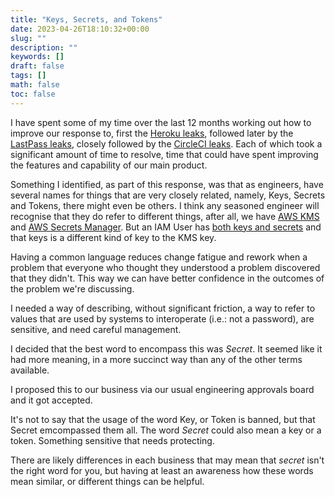```yaml
---
title: "Keys, Secrets, and Tokens"
date: 2023-04-26T18:10:32+00:00
slug: ""
description: ""
keywords: []
draft: false
tags: []
math: false
toc: false
---
```


I have spent some of my time over the last 12 months working out how to improve our response to, first the [Heroku leaks](https://www.theregister.com/2022/04/21/github-stolen-oauth-tokens-used-in-breaches/), followed later by the [LastPass leaks](https://www.wired.com/story/lastpass-engineer-breach-security-roundup/), closely followed by the [CircleCI leaks](https://circleci.com/blog/january-4-2023-security-alert/). Each of which took a significant amount of time to resolve, time that could have spent improving the features and capability of our main product.

Something I identified, as part of this response, was that as engineers, have several names for things that are very closely related, namely, Keys, Secrets and Tokens, there might even be others. I think any seasoned engineer will recognise that they do refer to different things, after all, we have [AWS KMS](https://aws.amazon.com/kms/) and [AWS Secrets Manager](https://docs.aws.amazon.com/secretsmanager/latest/userguide/intro.html). But an IAM User has [both keys and secrets](https://docs.aws.amazon.com/IAM/latest/UserGuide/id_credentials_access-keys.html) and that keys is a different kind of key to the KMS key.

Having a common language reduces change fatigue and rework when a problem that everyone who thought they understood a problem discovered that they didn't. This way we can have better confidence in the outcomes of the problem we're discussing.

I needed a way of describing, without significant friction, a way to refer to values that are used by systems to interoperate (i.e.: not a password), are sensitive, and need careful management.

I decided that the best word to encompass this was _Secret_. It seemed like it had more meaning, in a more succinct way than any of the other terms available.

I proposed this to our business via our usual engineering approvals board and it got accepted.

It's not to say that the usage of the word Key, or Token is banned, but that Secret emcompassed them all. The word _Secret_ could also mean a key or a token. Something sensitive that needs protecting.


There are likely differences in each business that may mean that _secret_ isn't the right word for you, but having at least an awareness how these words mean similar, or different things can be helpful.
